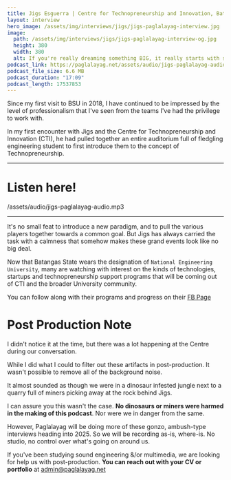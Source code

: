 ```yaml
---
title: Jigs Esguerra | Centre for Technopreneurship and Innovation, Batangas State University
layout: interview
hero_image: /assets/img/interviews/jigs/jigs-paglalayag-interview.jpg
image:
  path: /assets/img/interviews/jigs/jigs-paglalayag-interview-og.jpg
  height: 380
  width: 380
  alt: If you're really dreaming something BIG, it really starts with something small, something that you didn't realize you are aiming at initially
podcast_link: https://paglalayag.net/assets/audio/jigs-paglalayag-audio.mp3
podcast_file_size: 6.6 MB
podcast_duration: "17:09"
podcast_length: 17537853
---
```


Since my first visit to BSU in 2018, I have continued to be impressed by the level of professionalism that I've seen from the teams I've had the privilege to work with.  

In my first encounter with Jigs and the Centre for Technopreneurship and Innovation (CTI), he had pulled together an entire auditorium full of fledgling engineering student to first introduce them to the concept of Technopreneurship.

-----------------

# Listen here!

/assets/audio/jigs-paglalayag-audio.mp3

-----------------

It's no small feat to introduce a new paradigm, and to pull the various players together towards a common goal.  But Jigs has always carried the task with a calmness that somehow makes these grand events look like no big deal.

Now that Batangas State wears the designation of `National Engineering University`, many are watching with interest on the kinds of technologies, startups and technopreneurship support programs that will be coming out of CTI and the broader University community.

You can follow along with their programs and progress on their [FB Page](https://www.facebook.com/iconsSL)

# Post Production Note
I didn't notice it at the time, but there was a lot happening at the Centre during our conversation. 

While I did what I could to filter out these artifacts in post-production.  It wasn't possible to remove all of the background noise.

It almost sounded as though we were in a dinosaur infested jungle next to a quarry full of miners picking away at the rock behind Jigs.

I can assure you this wasn't the case. **No dinosaurs or miners were harmed in the making of this podcast**.  Nor were we in danger from the same.

However, Paglalayag will be doing more of these gonzo, ambush-type interviews heading into 2025.  So we will be recording as-is, where-is.  No studio, no control over what's going on around us.

If you've been studying sound engineering &/or multimedia, we are looking for help us with post-production.  **You can reach out with your CV or portfolio** at [admin@paglalayag.net](admin@paglalayag.net)
